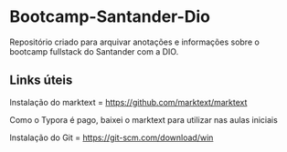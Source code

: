 # Bootcamp-Santander-Dio
Repositório criado para arquivar anotações e informações sobre o bootcamp fullstack do Santander com a DIO.

## Links úteis
Instalação do marktext = https://github.com/marktext/marktext

Como o Typora é pago, baixei o marktext para utilizar nas aulas iniciais

Instalação do Git = https://git-scm.com/download/win
